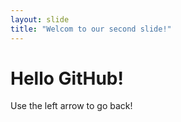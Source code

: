 ```yaml
---
layout: slide
title: "Welcom to our second slide!"
---
```

# Hello GitHub!
Use the left arrow to go back!
